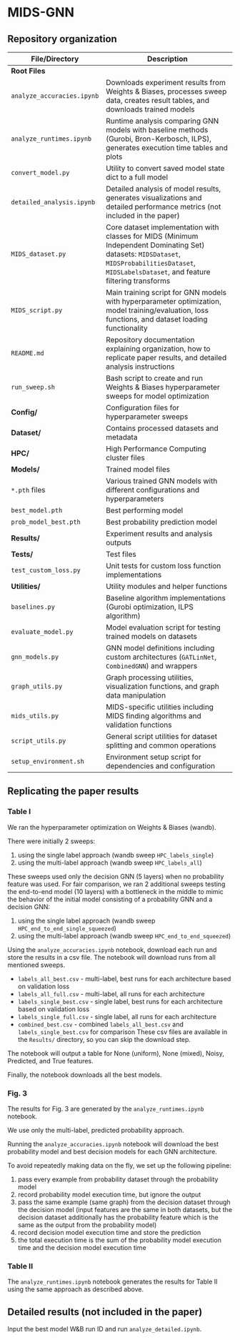 # MIDS-GNN

## Repository organization

| **File/Directory** | **Description** |
|-------------------|-----------------|
| **Root Files** | |
| `analyze_accuracies.ipynb` | Downloads experiment results from Weights & Biases, processes sweep data, creates result tables, and downloads trained models |
| `analyze_runtimes.ipynb` | Runtime analysis comparing GNN models with baseline methods (Gurobi, Bron-Kerbosch, ILPS), generates execution time tables and plots |
| `convert_model.py` | Utility to convert saved model state dict to a full model |
| `detailed_analysis.ipynb` | Detailed analysis of model results, generates visualizations and detailed performance metrics (not included in the paper) |
| `MIDS_dataset.py` | Core dataset implementation with classes for MIDS (Minimum Independent Dominating Set) datasets: `MIDSDataset`, `MIDSProbabilitiesDataset`, `MIDSLabelsDataset`, and feature filtering transforms |
| `MIDS_script.py` | Main training script for GNN models with hyperparameter optimization, model training/evaluation, loss functions, and dataset loading functionality |
| `README.md` | Repository documentation explaining organization, how to replicate paper results, and detailed analysis instructions |
| `run_sweep.sh` | Bash script to create and run Weights & Biases hyperparameter sweeps for model optimization |
| **Config/** | Configuration files for hyperparameter sweeps |
| **Dataset/** | Contains processed datasets and metadata |
| **HPC/** | High Performance Computing cluster files |
| **Models/** | Trained model files |
| `*.pth` files | Various trained GNN models with different configurations and hyperparameters |
| `best_model.pth` | Best performing model |
| `prob_model_best.pth` | Best probability prediction model |
| **Results/** | Experiment results and analysis outputs |
| **Tests/** | Test files |
| `test_custom_loss.py` | Unit tests for custom loss function implementations |
| **Utilities/** | Utility modules and helper functions |
| `baselines.py` | Baseline algorithm implementations (Gurobi optimization, ILPS algorithm) |
| `evaluate_model.py` | Model evaluation script for testing trained models on datasets |
| `gnn_models.py` | GNN model definitions including custom architectures (`GATLinNet`, `CombinedGNN`) and wrappers |
| `graph_utils.py` | Graph processing utilities, visualization functions, and graph data manipulation |
| `mids_utils.py` | MIDS-specific utilities including MIDS finding algorithms and validation functions |
| `script_utils.py` | General script utilities for dataset splitting and common operations |
| `setup_environment.sh` | Environment setup script for dependencies and configuration |


## Replicating the paper results

### Table I

We ran the hyperparameter optimization on Weights & Biases (wandb).

There were initially 2 sweeps:
1. using the single label approach (wandb sweep `HPC_labels_single`)
2. using the multi-label approach (wandb sweep `HPC_labels_all`)

These sweeps used only the decision GNN (5 layers) when no probability feature was used. For fair comparison, we ran 2 additional sweeps testing the end-to-end model (10 layers) with a bottleneck in the middle to mimic the behavior of the initial model consisting of a probability GNN and a decision GNN:
1. using the single label approach (wandb sweep `HPC_end_to_end_single_squeezed`)
2. using the multi-label approach (wandb sweep `HPC_end_to_end_squeezed`)

Using the `analyze_accuracies.ipynb` notebook, download each run and store the results in a csv file. The notebook will download runs from all mentioned sweeps.
- `labels_all_best.csv` - multi-label, best runs for each architecture based on validation loss
- `labels_all_full.csv` - multi-label, all runs for each architecture
- `labels_single_best.csv` - single label, best runs for each architecture based on validation loss
- `labels_single_full.csv` - single label, all runs for each architecture
- `combined_best.csv` - combined `labels_all_best.csv` and `labels_single_best.csv` for comparison
These csv files are available in the `Results/` directory, so you can skip the download step.

The notebook will output a table for None (uniform), None (mixed), Noisy, Predicted, and True features.

Finally, the notebook downloads all the best models.

### Fig. 3
The results for Fig. 3 are generated by the `analyze_runtimes.ipynb` notebook.

We use only the multi-label, predicted probability approach.

Running the `analyze_accuracies.ipynb` notebook will download the best probability model and best decision models for each GNN architecture.

To avoid repeatedly making data on the fly, we set up the following pipeline:
1. pass every example from probability dataset through the probability model
1. record probability model execution time, but ignore the output
1. pass the same example (same graph) from the decision dataset through the decision model (input features are the same in both datasets, but the decision dataset additionally has the probability feature which is the same as the output from the probability model)
1. record decision model execution time and store the prediction
1. the total execution time is the sum of the probability model execution time and the decision model execution time

### Table II
The `analyze_runtimes.ipynb` notebook generates the results for Table II using the same approach as described above.

## Detailed results (not included in the paper)
Input the best model W&B run ID and run `analyze_detailed.ipynb`.